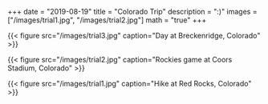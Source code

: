 +++
date = "2019-08-19"
title = "Colorado Trip"
description = ":)"
images = ["/images/trial1.jpg", "/images/trial2.jpg"]
math = "true"
+++


{{< figure src="/images/trial3.jpg" caption="Day at Breckenridge, Colorado" >}}

{{< figure src="/images/trial2.jpg" caption="Rockies game at Coors Stadium, Colorado" >}}

{{< figure src="/images/trial1.jpg" caption="Hike at Red Rocks, Colorado" >}}